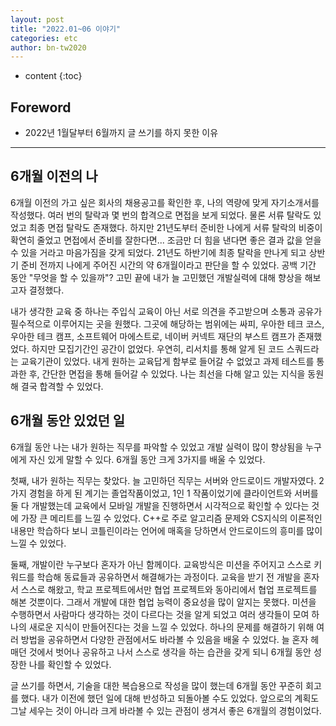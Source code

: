 ```yaml
---
layout: post
title: "2022.01~06 이야기"
categories: etc
author: bn-tw2020
---
```

* content
{:toc}

## Foreword

* 2022년 1월달부터 6월까지 글 쓰기를 하지 못한 이유




---

## 6개월 이전의 나



6개월 이전의 가고 싶은 회사의 채용공고를 확인한 후, 나의 역량에 맞게 자기소개서를 작성했다. 여러 번의 탈락과 몇 번의 합격으로 면접을 보게 되었다. 물론 서류 탈락도 있었고 최종 면접 탈락도 존재했다. 하지만 21년도부터 준비한 나에게 서류 탈락의 비중이 확연히 줄었고 면접에서 준비를 잘한다면... 조금만 더 힘을 낸다면 좋은 결과 값을 얻을 수 있을 거라고 마음가짐을 갖게 되었다. 21년도 하반기에 최종 탈락을 만나게 되고 상반기 준비 전까지 나에게 주어진 시간의 약 6개월이라고 판단을 할 수 있었다. 공백 기간 동안 "무엇을 할 수 있을까"? 고민 끝에 내가 늘 고민했던 개발실력에 대해 향상을 해보고자 결정했다.



내가 생각한 교육 중 하나는 주입식 교육이 아닌 서로 의견을 주고받으며 소통과 공유가 필수적으로 이루어지는 곳을 원했다. 그곳에 해당하는 범위에는 싸피, 우아한 테크 코스, 우아한 테크 캠프, 소프트웨어 마에스트로, 네이버 커넥트 재단의 부스트 캠프가 존재했었다. 하지만 모집기간인 공간이 없었다. 우연히, 리서치를 통해 알게 된 코드 스쿼드라는 교육기관이 있었다. 내게 원하는 교육답게 함부로 들어갈 수 없었고 과제 테스트를 통과한 후, 간단한 면접을 통해 들어갈 수 있었다. 나는 최선을 다해 알고 있는 지식을 동원해 결국 합격할 수 있었다.





## 6개월 동안 있었던 일



6개월 동안 나는 내가 원하는 직무를 파악할 수 있었고 개발 실력이 많이 향상됨을 누구에게 자신 있게 말할 수 있다. 6개월 동안 크게 3가지를 배울 수 있었다.



첫째, 내가 원하는 직무는 찾았다. 늘 고민하던 직무는 서버와 안드로이드 개발자였다. 2가지 경험을 하게 된 계기는 졸업작품이었고, 1인 1 작품이었기에 클라이언트와 서버를 둘 다 개발했는데 교육에서 모바일 개발을 진행하면서 시각적으로 확인할 수 있다는 것에 가장 큰 메리트를 느낄 수 있었다. C++로 주로 알고리즘 문제와 CS지식의 이론적인 내용만 학습하다 보니 코틀린이라는 언어에 매혹을 당하면서 안드로이드의 흥미를 많이 느낄 수 있었다.



둘째, 개발이란 누구보다 혼자가 아닌 함께이다. 교육방식은 미션을 주어지고 스스로 키워드를 학습해 동료들과 공유하면서 해결해가는 과정이다. 교육을 받기 전 개발을 혼자서 스스로 해왔고, 학교 프로젝트에서만 협업 프로젝트와 동아리에서 협업 프로젝트를 해본 것뿐이다. 그래서 개발에 대한 협업 능력이 중요성을 많이 알지는 못했다. 미션을 수행하면서 사람마다 생각하는 것이 다르다는 것을 알게 되었고 여러 생각들이 모여 하나의 새로운 지식이 만들어진다는 것을 느낄 수 있었다. 하나의 문제를 해결하기 위해 여러 방법을 공유하면서 다양한 관점에서도 바라볼 수 있음을 배울 수 있었다. 늘 혼자 헤매던 것에서 벗어나 공유하고 나서 스스로 생각을 하는 습관을 갖게 되니 6개월 동안 성장한 나를 확인할 수 있었다.



글 쓰기를 하면서, 기술을 대한 복습용으로 작성을 많이 했는데 6개월 동안 꾸준히 회고를 했다. 내가 이전에 했던 일에 대해 반성하고 되돌아볼 수도 있었다. 앞으로의 계획도 그날 세우는 것이 아니라 크게 바라볼 수 있는 관점이 생겨서 좋은 6개월의 경험이었다.
